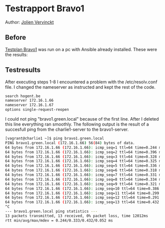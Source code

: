 # Testrapport Bravo1

Author: [Jolien Vervinckt](https://github.com/JolienVervinckt) 

## Before
[Testplan Bravo1](testplan.md) was run on a pc with Ansible already installed. These were the results:

## Testresults
After executing steps 1-8 I encountered a problem with the /etc/resolv.conf file. 
I changed the nameserver as instructed and kept the rest of the code.

```bash
search hogent.be
nameserver 172.16.1.66
nameserver 172.16.1.67
options single-request-reopen

```

I could not ping "bravo1.green.local" because of the first line. After I deleted this line everything ran smoothly.
The following output is the result of a succesfull ping from the charlie1-server to the bravo1-server.

```bash
[vagrant@charlie1 ~]$ ping bravo1.green.local
PING bravo1.green.local (172.16.1.66) 56(84) bytes of data.
64 bytes from 172.16.1.66 (172.16.1.66): icmp_seq=1 ttl=64 time=0.244 ms
64 bytes from 172.16.1.66 (172.16.1.66): icmp_seq=2 ttl=64 time=0.396 ms
64 bytes from 172.16.1.66 (172.16.1.66): icmp_seq=3 ttl=64 time=0.328 ms
64 bytes from 172.16.1.66 (172.16.1.66): icmp_seq=4 ttl=64 time=0.325 ms
64 bytes from 172.16.1.66 (172.16.1.66): icmp_seq=5 ttl=64 time=0.336 ms
64 bytes from 172.16.1.66 (172.16.1.66): icmp_seq=6 ttl=64 time=0.318 ms
64 bytes from 172.16.1.66 (172.16.1.66): icmp_seq=7 ttl=64 time=0.331 ms
64 bytes from 172.16.1.66 (172.16.1.66): icmp_seq=8 ttl=64 time=0.334 ms
64 bytes from 172.16.1.66 (172.16.1.66): icmp_seq=9 ttl=64 time=0.321 ms
64 bytes from 172.16.1.66 (172.16.1.66): icmp_seq=10 ttl=64 time=0.386 ms
64 bytes from 172.16.1.66 (172.16.1.66): icmp_seq=11 ttl=64 time=0.299 ms
64 bytes from 172.16.1.66 (172.16.1.66): icmp_seq=12 ttl=64 time=0.291 ms
64 bytes from 172.16.1.66 (172.16.1.66): icmp_seq=13 ttl=64 time=0.432 ms
^C
--- bravo1.green.local ping statistics ---
13 packets transmitted, 13 received, 0% packet loss, time 12012ms
rtt min/avg/max/mdev = 0.244/0.333/0.432/0.052 ms
```
